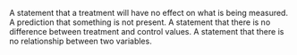 A statement that a treatment will have no effect on what is being measured.
A prediction that something is not present.
A statement that there is no difference between treatment and control values.
A statement that there is no relationship between two variables.